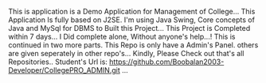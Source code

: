 This is application is a Demo Application for Management of College... 
This Application Is fully based on J2SE. 
I'm using Java Swing, Core concepts of Java and MySql for DBMS to Built this Project... 
This Project is Completed within 7 days... I Did complete alone, Without anyone's help...! 
This is continued in two more parts. 
This Repo is only have a Admin's Panel. others are given seperately in other repo's... 
Kindly, Please Check out that's all Repositories.. 
Student's Url is: https://github.com/Boobalan2003-Developer/CollegePRO_ADMIN.git ...
